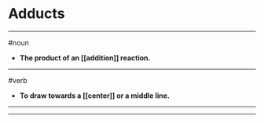 # Adducts
---
#noun
- **The product of an [[addition]] reaction.**
---
#verb
- **To draw towards a [[center]] or a middle line.**
---
---
